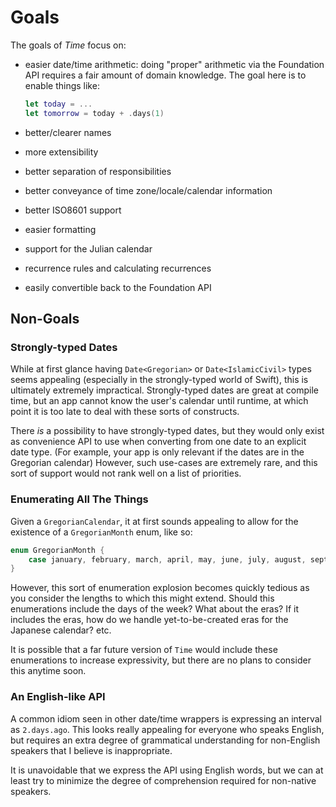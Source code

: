 # Goals

The goals of *Time* focus on:

- easier date/time arithmetic: doing "proper" arithmetic via the Foundation API requires a fair amount of domain knowledge. The goal here is to enable things like:

  ```swift
  let today = ...
  let tomorrow = today + .days(1)
  ```
  
- better/clearer names
- more extensibility
- better separation of responsibilities
- better conveyance of time zone/locale/calendar information
- better ISO8601 support
- easier formatting
- support for the Julian calendar
- recurrence rules and calculating recurrences
- easily convertible back to the Foundation API

## Non-Goals

### Strongly-typed Dates

While at first glance having `Date<Gregorian>` or `Date<IslamicCivil>` types seems appealing (especially in the strongly-typed world of Swift), this is ultimately extremely impractical. Strongly-typed dates are great at compile time, but an app cannot know the user's calendar until runtime, at which point it is too late to deal with these sorts of constructs.

There *is* a possibility to have strongly-typed dates, but they would only exist as convenience API to use when converting from one date to an explicit date type. (For example, your app is only relevant if the dates are in the Gregorian calendar) However, such use-cases are extremely rare, and this sort of support would not rank well on a list of priorities.

### Enumerating All The Things

Given a `GregorianCalendar`, it at first sounds appealing to allow for the existence of a `GregorianMonth` enum, like so:

```swift
enum GregorianMonth {
    case january, february, march, april, may, june, july, august, september, october, november, december
}
```

However, this sort of enumeration explosion becomes quickly tedious as you consider the lengths to which this might extend. Should this enumerations include the days of the week? What about the eras? If it includes the eras, how do we handle yet-to-be-created eras for the Japanese calendar? etc.

It is possible that a far future version of `Time` would include these enumerations to increase expressivity, but there are no plans to consider this anytime soon. 

### An English-like API

A common idiom seen in other date/time wrappers is expressing an interval as `2.days.ago`. This looks really appealing for everyone who speaks English, but requires an extra degree of grammatical understanding for non-English speakers that I believe is inappropriate.

It is unavoidable that we express the API using English words, but we can at least try to minimize the degree of comprehension required for non-native speakers.
